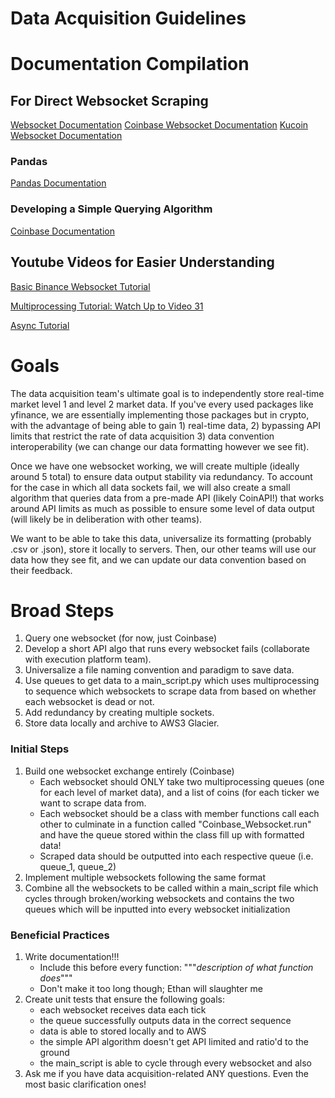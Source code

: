 # Data Acquisition Guidelines
# Documentation Compilation
## For Direct Websocket Scraping
[Websocket Documentation](https://websockets.readthedocs.io/en/stable/)
[Coinbase Websocket Documentation](https://docs.cloud.coinbase.com/prime/docs/websocket-feed)
[Kucoin Websocket Documentation](https://docs.kucoin.com/#apply-connect-token)
### Pandas
[Pandas Documentation](https://pandas.pydata.org/docs/)
### Developing a Simple Querying Algorithm
[Coinbase Documentation](https://www.coinapi.io/)
## Youtube Videos for Easier Understanding
[Basic Binance Websocket Tutorial](https://youtu.be/z2ePTq-KTzQ)

[Multiprocessing Tutorial: Watch Up to Video 31](https://youtu.be/Lu5LrKh1Zno)

[Async Tutorial](https://youtu.be/6RbJYN7SoRs)

# Goals
The data acquisition team's ultimate goal is to independently store real-time market level 1 and level 2 market data. If you've every used packages like yfinance, we are essentially implementing those packages but in crypto, with the advantage of being able to gain 1) real-time data, 2) bypassing API limits that restrict the rate of data acquisition 3) data convention interoperability (we can change our data formatting however we see fit). 

Once we have one websocket working, we will create multiple (ideally around 5 total) to ensure data output stability via redundancy. To account for the case in which all data sockets fail, we will also create a small algorithm that queries data from a pre-made API (likely CoinAPI!) that works around API limits as much as possible to ensure some level of data output (will likely be in deliberation with other teams).

We want to be able to take this data, universalize its formatting (probably .csv or .json), store it locally to servers. Then, our other teams will use our data how they see fit, and we can update our data convention based on their feedback.

# Broad Steps
1. Query one websocket (for now, just Coinbase)
2. Develop a short API algo that runs every websocket fails (collaborate with execution platform team).
3. Universalize a file naming convention and paradigm to save data.
4. Use queues to get data to a main_script.py which uses multiprocessing to sequence which websockets to scrape data from based on whether each websocket is dead or not.
5. Add redundancy by creating multiple sockets.
6. Store data locally and archive to AWS3 Glacier.

### Initial Steps
1. Build one websocket exchange entirely (Coinbase)
    * Each websocket should ONLY take two multiprocessing queues (one for each level of market data), and a list of coins (for each ticker we want to scrape data from.
    * Each websocket should be a class with member functions call each other to culminate in a function called  "Coinbase_Websocket.run" and have the queue stored within the class fill up with formatted data!
    * Scraped data should be outputted into each respective queue (i.e. queue_1, queue_2)
2. Implement multiple websockets following the same format
3. Combine all the websockets to be called within a main_script file which cycles through broken/working websockets and contains the two queues which will be inputted into every websocket initialization

### Beneficial Practices
1. Write documentation!!!
    * Include this before every function: """*description of what function does*"""
    * Don't make it too long though; Ethan will slaughter me
2. Create unit tests that ensure the following goals:
    * each websocket receives data each tick
    * the queue successfully outputs data in the correct sequence
    * data is able to stored locally and to AWS
    * the simple API algorithm doesn't get API limited and ratio'd to the ground
    * the main_script is able to cycle through every websocket and also
3. Ask me if you have data acquisition-related ANY questions. Even the most basic clarification ones!

